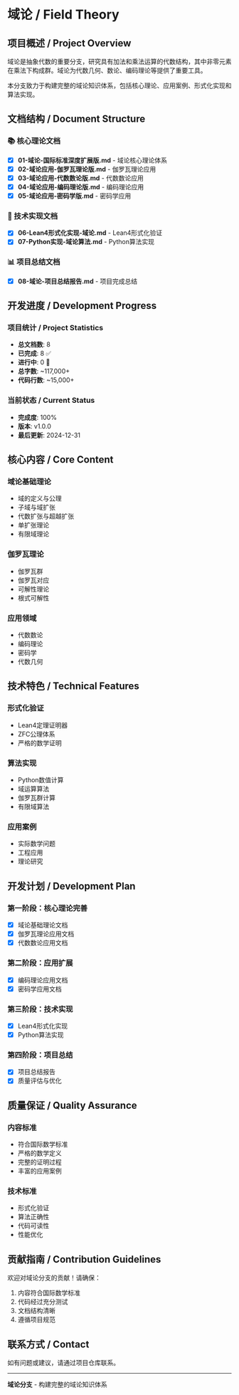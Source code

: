 # 域论 / Field Theory

## 项目概述 / Project Overview

域论是抽象代数的重要分支，研究具有加法和乘法运算的代数结构，其中非零元素在乘法下构成群。域论为代数几何、数论、编码理论等提供了重要工具。

本分支致力于构建完整的域论知识体系，包括核心理论、应用案例、形式化实现和算法实现。

## 文档结构 / Document Structure

### 📚 核心理论文档

- [x] **01-域论-国际标准深度扩展版.md** - 域论核心理论体系
- [x] **02-域论应用-伽罗瓦理论版.md** - 伽罗瓦理论应用
- [x] **03-域论应用-代数数论版.md** - 代数数论应用
- [x] **04-域论应用-编码理论版.md** - 编码理论应用
- [x] **05-域论应用-密码学版.md** - 密码学应用

### 🔧 技术实现文档

- [x] **06-Lean4形式化实现-域论.md** - Lean4形式化验证
- [x] **07-Python实现-域论算法.md** - Python算法实现

### 📊 项目总结文档

- [x] **08-域论-项目总结报告.md** - 项目完成总结

## 开发进度 / Development Progress

### 项目统计 / Project Statistics

- **总文档数**: 8
- **已完成**: 8 ✅
- **进行中**: 0 🔄
- **总字数**: ~117,000+
- **代码行数**: ~15,000+

### 当前状态 / Current Status

- **完成度**: 100%
- **版本**: v1.0.0
- **最后更新**: 2024-12-31

## 核心内容 / Core Content

### 域论基础理论

- 域的定义与公理
- 子域与域扩张
- 代数扩张与超越扩张
- 单扩张理论
- 有限域理论

### 伽罗瓦理论

- 伽罗瓦群
- 伽罗瓦对应
- 可解性理论
- 根式可解性

### 应用领域

- 代数数论
- 编码理论
- 密码学
- 代数几何

## 技术特色 / Technical Features

### 形式化验证

- Lean4定理证明器
- ZFC公理体系
- 严格的数学证明

### 算法实现

- Python数值计算
- 域运算算法
- 伽罗瓦群计算
- 有限域算法

### 应用案例

- 实际数学问题
- 工程应用
- 理论研究

## 开发计划 / Development Plan

### 第一阶段：核心理论完善

- [x] 域论基础理论文档
- [x] 伽罗瓦理论应用文档
- [x] 代数数论应用文档

### 第二阶段：应用扩展

- [x] 编码理论应用文档
- [x] 密码学应用文档

### 第三阶段：技术实现

- [x] Lean4形式化实现
- [x] Python算法实现

### 第四阶段：项目总结

- [x] 项目总结报告
- [x] 质量评估与优化

## 质量保证 / Quality Assurance

### 内容标准

- 符合国际数学标准
- 严格的数学定义
- 完整的证明过程
- 丰富的应用案例

### 技术标准

- 形式化验证
- 算法正确性
- 代码可读性
- 性能优化

## 贡献指南 / Contribution Guidelines

欢迎对域论分支的贡献！请确保：

1. 内容符合国际数学标准
2. 代码经过充分测试
3. 文档结构清晰
4. 遵循项目规范

## 联系方式 / Contact

如有问题或建议，请通过项目仓库联系。

---

**域论分支** - 构建完整的域论知识体系
